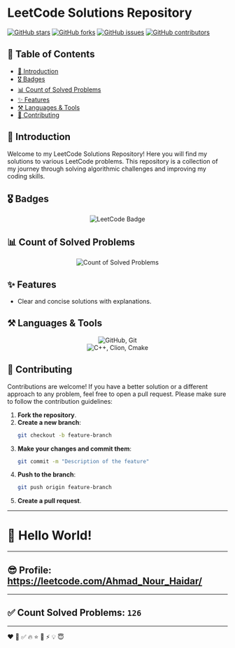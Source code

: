 # LeetCode Solutions Repository

[![GitHub stars](https://img.shields.io/github/stars/Ahmad-Nour-Haidar/leetcode-solutions?color=yellow)](https://github.com/Ahmad-Nour-Haidar/leetcode-solutions/stargazers)
[![GitHub forks](https://img.shields.io/github/forks/Ahmad-Nour-Haidar/leetcode-solutions?color=blue)](https://github.com/Ahmad-Nour-Haidar/leetcode-solutions/network)
[![GitHub issues](https://img.shields.io/github/issues/Ahmad-Nour-Haidar/leetcode-solutions)](https://github.com/Ahmad-Nour-Haidar/leetcode-solutions/issues)
[![GitHub contributors](https://img.shields.io/github/contributors/Ahmad-Nour-Haidar/leetcode-solutions)](https://github.com/Ahmad-Nour-Haidar/leetcode-solutions/graphs/contributors)

## 📜 Table of Contents

- [🚀 Introduction](#-introduction)
- [🎖️ Badges](#-badges)
- [📊 Count of Solved Problems](#-count-of-solved-problems)
- [✨ Features](#-features)
- [⚒️ Languages & Tools](#-languages--tools)
- [🤝 Contributing](#-contributing)

## 🚀 Introduction

Welcome to my LeetCode Solutions Repository! Here you will find my solutions to various LeetCode problems. This repository is a collection of my journey through solving algorithmic challenges and improving my coding skills.

## 🎖️ Badges

<div align="center">
    <img src="https://leetcode-badge-showcase.vercel.app/api?username=Ahmad_Nour_Haidar&theme=dark&border=border" alt="LeetCode Badge" />
</div>

## 📊 Count of Solved Problems

<div align="center">
    <img src="https://leetcode-stats-six.vercel.app/?username=Ahmad_Nour_Haidar&theme=dark" alt="Count of Solved Problems" />
</div>

## ✨ Features

- Clear and concise solutions with explanations.

## ⚒️ Languages & Tools

<div align=center>
    <img src="https://skillicons.dev/icons?i=github,git" alt="GitHub, Git" />
    <br/>
    <img src="https://skillicons.dev/icons?i=cpp,clion,cmake," alt="C++, Clion, Cmake" />
</div>

## 🤝 Contributing

Contributions are welcome! If you have a better solution or a different approach to any problem, feel free to open a pull request. Please make sure to follow the contribution guidelines:

1. **Fork the repository**.
2. **Create a new branch**:
    ```bash
    git checkout -b feature-branch
    ```
3. **Make your changes and commit them**:
    ```bash
    git commit -m "Description of the feature"
    ```
4. **Push to the branch**:
    ```bash
    git push origin feature-branch
    ```
5. **Create a pull request**.









---
# 👋 Hello World!

---
## 😎 Profile: https://leetcode.com/Ahmad_Nour_Haidar/

---
## ✅ Count Solved Problems: ```126```

---
❤
👋
‍✅
🔥
⭐
🌟
⚡
💡
😇
